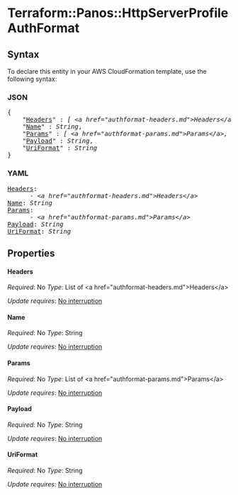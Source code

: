 # Terraform::Panos::HttpServerProfile AuthFormat

## Syntax

To declare this entity in your AWS CloudFormation template, use the following syntax:

### JSON

<pre>
{
    "<a href="#headers" title="Headers">Headers</a>" : <i>[ &lt;a href=&#34;authformat-headers.md&#34;&gt;Headers&lt;/a&gt;, ... ]</i>,
    "<a href="#name" title="Name">Name</a>" : <i>String</i>,
    "<a href="#params" title="Params">Params</a>" : <i>[ &lt;a href=&#34;authformat-params.md&#34;&gt;Params&lt;/a&gt;, ... ]</i>,
    "<a href="#payload" title="Payload">Payload</a>" : <i>String</i>,
    "<a href="#uriformat" title="UriFormat">UriFormat</a>" : <i>String</i>
}
</pre>

### YAML

<pre>
<a href="#headers" title="Headers">Headers</a>: <i>
      - &lt;a href=&#34;authformat-headers.md&#34;&gt;Headers&lt;/a&gt;</i>
<a href="#name" title="Name">Name</a>: <i>String</i>
<a href="#params" title="Params">Params</a>: <i>
      - &lt;a href=&#34;authformat-params.md&#34;&gt;Params&lt;/a&gt;</i>
<a href="#payload" title="Payload">Payload</a>: <i>String</i>
<a href="#uriformat" title="UriFormat">UriFormat</a>: <i>String</i>
</pre>

## Properties

#### Headers

_Required_: No
_Type_: List of &lt;a href=&#34;authformat-headers.md&#34;&gt;Headers&lt;/a&gt;

_Update requires_: [No interruption](https://docs.aws.amazon.com/AWSCloudFormation/latest/UserGuide/using-cfn-updating-stacks-update-behaviors.html#update-no-interrupt)

#### Name

_Required_: No
_Type_: String

_Update requires_: [No interruption](https://docs.aws.amazon.com/AWSCloudFormation/latest/UserGuide/using-cfn-updating-stacks-update-behaviors.html#update-no-interrupt)

#### Params

_Required_: No
_Type_: List of &lt;a href=&#34;authformat-params.md&#34;&gt;Params&lt;/a&gt;

_Update requires_: [No interruption](https://docs.aws.amazon.com/AWSCloudFormation/latest/UserGuide/using-cfn-updating-stacks-update-behaviors.html#update-no-interrupt)

#### Payload

_Required_: No
_Type_: String

_Update requires_: [No interruption](https://docs.aws.amazon.com/AWSCloudFormation/latest/UserGuide/using-cfn-updating-stacks-update-behaviors.html#update-no-interrupt)

#### UriFormat

_Required_: No
_Type_: String

_Update requires_: [No interruption](https://docs.aws.amazon.com/AWSCloudFormation/latest/UserGuide/using-cfn-updating-stacks-update-behaviors.html#update-no-interrupt)


